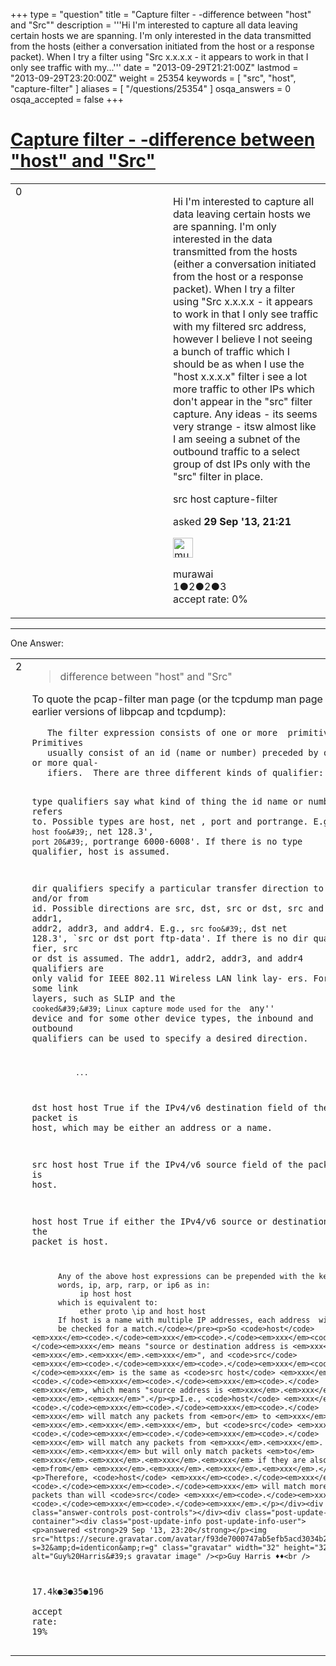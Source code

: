 +++
type = "question"
title = "Capture filter - -difference between &quot;host&quot; and &quot;Src&quot;"
description = '''Hi I&#x27;m interested to capture all data leaving certain hosts we are spanning. I&#x27;m only interested in the data transmitted from the hosts (either a conversation initiated from the host or a response packet). When I try a filter using &quot;Src x.x.x.x - it appears to work in that I only see traffic with my...'''
date = "2013-09-29T21:21:00Z"
lastmod = "2013-09-29T23:20:00Z"
weight = 25354
keywords = [ "src", "host", "capture-filter" ]
aliases = [ "/questions/25354" ]
osqa_answers = 0
osqa_accepted = false
+++

<div class="headNormal">

# [Capture filter - -difference between "host" and "Src"](/questions/25354/capture-filter-difference-between-host-and-src)

</div>

<div id="main-body">

<div id="askform">

<table id="question-table" style="width:100%;"><colgroup><col style="width: 50%" /><col style="width: 50%" /></colgroup><tbody><tr class="odd"><td style="width: 30px; vertical-align: top"><div class="vote-buttons"><div id="post-25354-score" class="post-score" title="current number of votes">0</div><div id="favorite-count" class="favorite-count"></div></div></td><td><div id="item-right"><div class="question-body"><p>Hi I'm interested to capture all data leaving certain hosts we are spanning. I'm only interested in the data transmitted from the hosts (either a conversation initiated from the host or a response packet). When I try a filter using "Src x.x.x.x - it appears to work in that I only see traffic with my filtered src address, however I believe I not seeing a bunch of traffic which I should be as when I use the "host x.x.x.x" filter i see a lot more traffic to other IPs which don't appear in the "src" filter capture. Any ideas - its seems very strange - itsw almost like I am seeing a subnet of the outbound traffic to a select group of dst IPs only with the "src" filter in place.</p></div><div id="question-tags" class="tags-container tags">src host capture-filter</div><div id="question-controls" class="post-controls"></div><div class="post-update-info-container"><div class="post-update-info post-update-info-user"><p>asked <strong>29 Sep '13, 21:21</strong></p><img src="https://secure.gravatar.com/avatar/6389c211ec05b85529186bd45d63fd6b?s=32&amp;d=identicon&amp;r=g" class="gravatar" width="32" height="32" alt="murawai&#39;s gravatar image" /><p>murawai<br />
<span class="score" title="1 reputation points">1</span><span title="2 badges"><span class="badge1">●</span><span class="badgecount">2</span></span><span title="2 badges"><span class="silver">●</span><span class="badgecount">2</span></span><span title="3 badges"><span class="bronze">●</span><span class="badgecount">3</span></span><br />
<span class="accept_rate" title="Rate of the user&#39;s accepted answers">accept rate:</span> <span title="murawai has no accepted answers">0%</span></p></div></div><div id="comments-container-25354" class="comments-container"></div><div id="comment-tools-25354" class="comment-tools"></div><div class="clear"></div><div id="comment-25354-form-container" class="comment-form-container"></div><div class="clear"></div></div></td></tr></tbody></table>

------------------------------------------------------------------------

<div class="tabBar">

<span id="sort-top"></span>

<div class="headQuestions">

One Answer:

</div>

</div>

<span id="25357"></span>

<div id="answer-container-25357" class="answer">

<table style="width:100%;"><colgroup><col style="width: 50%" /><col style="width: 50%" /></colgroup><tbody><tr class="odd"><td style="width: 30px; vertical-align: top"><div class="vote-buttons"><div id="post-25357-score" class="post-score" title="current number of votes">2</div></div></td><td><div class="item-right"><div class="answer-body"><blockquote><p>difference between "host" and "Src"</p></blockquote><p>To quote the pcap-filter man page (or the tcpdump man page for earlier versions of libpcap and tcpdump):</p><pre><code>   The filter expression consists of one or more  primitives.   Primitives
   usually consist of an id (name or number) preceded by one or more qual-
   ifiers.  There are three different kinds of qualifier:

   type   qualifiers say what kind of thing the id name or  number  refers
          to.   Possible  types are host, net , port and portrange.  E.g.,
          `host foo&#39;, `net 128.3&#39;, `port 20&#39;, `portrange  6000-6008&#39;.   If
          there is no type qualifier, host is assumed.

   dir    qualifiers  specify  a  particular  transfer direction to and/or
          from id.  Possible directions are src, dst, src or dst, src  and
          dst,  addr1, addr2, addr3, and addr4.  E.g., `src foo&#39;, `dst net
          128.3&#39;, `src or dst port ftp-data&#39;.  If there is no  dir  quali-
          fier, src or dst is assumed.  The addr1, addr2, addr3, and addr4
          qualifiers are only valid for IEEE 802.11 Wireless LAN link lay-
          ers.   For  some  link  layers,  such as SLIP and the ``cooked&#39;&#39;
          Linux capture mode used for the  ``any&#39;&#39;  device  and  for  some
          other  device  types, the inbound and outbound qualifiers can be
          used to specify a desired direction.

              ...

   dst host host
          True  if  the  IPv4/v6  destination field of the packet is host,
          which may be either an address or a name.

   src host host
          True if the IPv4/v6 source field of the packet is host.

   host host
          True if either the IPv4/v6 source or destination of  the  packet
          is host.

          Any of the above host expressions can be prepended with the key-
          words, ip, arp, rarp, or ip6 as in:
               ip host host
          which is equivalent to:
               ether proto \ip and host host
          If host is a name with multiple IP addresses, each address  will
          be checked for a match.</code></pre><p>So <code>host</code> <em>xxx</em><code>.</code><em>xxx</em><code>.</code><em>xxx</em><code>.</code><em>xxx</em> means "source or destination address is <em>xxx</em>.<em>xxx</em>.<em>xxx</em>.<em>xxx</em>", and <code>src</code> <em>xxx</em><code>.</code><em>xxx</em><code>.</code><em>xxx</em><code>.</code><em>xxx</em> is the same as <code>src host</code> <em>xxx</em><code>.</code><em>xxx</em><code>.</code><em>xxx</em><code>.</code><em>xxx</em>, which means "source address is <em>xxx</em>.<em>xxx</em>.<em>xxx</em>.<em>xxx</em>".</p><p>I.e., <code>host</code> <em>xxx</em><code>.</code><em>xxx</em><code>.</code><em>xxx</em><code>.</code><em>xxx</em> will match any packets from <em>or</em> to <em>xxx</em>.<em>xxx</em>.<em>xxx</em>.<em>xxx</em>, but <code>src</code> <em>xxx</em><code>.</code><em>xxx</em><code>.</code><em>xxx</em><code>.</code><em>xxx</em> will match any packets from <em>xxx</em>.<em>xxx</em>.<em>xxx</em>.<em>xxx</em> but will only match packets <em>to</em> <em>xxx</em>.<em>xxx</em>.<em>xxx</em>.<em>xxx</em> if they are also <em>from</em> <em>xxx</em>.<em>xxx</em>.<em>xxx</em>.<em>xxx</em>.</p><p>Therefore, <code>host</code> <em>xxx</em><code>.</code><em>xxx</em><code>.</code><em>xxx</em><code>.</code><em>xxx</em> will match more packets than will <code>src</code> <em>xxx</em><code>.</code><em>xxx</em><code>.</code><em>xxx</em><code>.</code><em>xxx</em>.</p></div><div class="answer-controls post-controls"></div><div class="post-update-info-container"><div class="post-update-info post-update-info-user"><p>answered <strong>29 Sep '13, 23:20</strong></p><img src="https://secure.gravatar.com/avatar/f93de7000747ab5efb5acd3034b2ebd7?s=32&amp;d=identicon&amp;r=g" class="gravatar" width="32" height="32" alt="Guy%20Harris&#39;s gravatar image" /><p>Guy Harris ♦♦<br />
<span class="score" title="17443 reputation points"><span>17.4k</span></span><span title="3 badges"><span class="badge1">●</span><span class="badgecount">3</span></span><span title="35 badges"><span class="silver">●</span><span class="badgecount">35</span></span><span title="196 badges"><span class="bronze">●</span><span class="badgecount">196</span></span><br />
<span class="accept_rate" title="Rate of the user&#39;s accepted answers">accept rate:</span> <span title="Guy Harris has 216 accepted answers">19%</span></p></div></div><div id="comments-container-25357" class="comments-container"></div><div id="comment-tools-25357" class="comment-tools"></div><div class="clear"></div><div id="comment-25357-form-container" class="comment-form-container"></div><div class="clear"></div></div></td></tr></tbody></table>

</div>

<div class="paginator-container-left">

</div>

</div>

</div>

